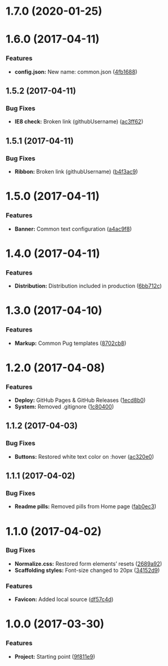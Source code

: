 <a name="1.7.0"></a>
# 1.7.0 (2020-01-25)



<a name="1.6.0"></a>
# 1.6.0 (2017-04-11)


### Features

* **config.json:** New name: common.json ([4fb1688](https://github.com/martinmethod/my-jquery-plugins-assets/commit/4fb1688))



<a name="1.5.2"></a>
## 1.5.2 (2017-04-11)


### Bug Fixes

* **IE8 check:** Broken link (githubUsername) ([ac3ff62](https://github.com/martinmethod/my-jquery-plugins-assets/commit/ac3ff62))



<a name="1.5.1"></a>
## 1.5.1 (2017-04-11)


### Bug Fixes

* **Ribbon:** Broken link (githubUsername) ([b4f3ac9](https://github.com/martinmethod/my-jquery-plugins-assets/commit/b4f3ac9))



<a name="1.5.0"></a>
# 1.5.0 (2017-04-11)


### Features

* **Banner:** Common text configuration ([a4ac9f8](https://github.com/martinmethod/my-jquery-plugins-assets/commit/a4ac9f8))



<a name="1.4.0"></a>
# 1.4.0 (2017-04-11)


### Features

* **Distribution:** Distribution included in production ([6bb712c](https://github.com/martinmethod/my-jquery-plugins-assets/commit/6bb712c))



<a name="1.3.0"></a>
# 1.3.0 (2017-04-10)


### Features

* **Markup:** Common Pug templates ([8702cb8](https://github.com/martinmethod/my-jquery-plugins-assets/commit/8702cb8))



<a name="1.2.0"></a>
# 1.2.0 (2017-04-08)


### Features

* **Deploy:** GitHub Pages & GitHub Releases ([1ecd8b0](https://github.com/martinmethod/my-jquery-plugins-assets/commit/1ecd8b0))
* **System:** Removed .gitignore ([1c80400](https://github.com/martinmethod/my-jquery-plugins-assets/commit/1c80400))



<a name="1.1.2"></a>
## 1.1.2 (2017-04-03)


### Bug Fixes

* **Buttons:** Restored white text color on :hover ([ac320e0](https://github.com/martinmethod/my-jquery-plugins-assets/commit/ac320e0))



<a name="1.1.1"></a>
## 1.1.1 (2017-04-02)


### Bug Fixes

* **Readme pills:** Removed pills from Home page ([fab0ec3](https://github.com/martinmethod/my-jquery-plugins-assets/commit/fab0ec3))



<a name="1.1.0"></a>
# 1.1.0 (2017-04-02)


### Bug Fixes

* **Normalize.css:** Restored form elements’ resets ([2689a92](https://github.com/martinmethod/my-jquery-plugins-assets/commit/2689a92))
* **Scaffolding styles:** Font-size changed to 20px ([34152d9](https://github.com/martinmethod/my-jquery-plugins-assets/commit/34152d9))


### Features

* **Favicon:** Added local source ([df57c4d](https://github.com/martinmethod/my-jquery-plugins-assets/commit/df57c4d))



<a name="1.0.0"></a>
# 1.0.0 (2017-03-30)


### Features

* **Project:** Starting point ([9f811e9](https://github.com/martinmethod/my-jquery-plugins-assets/commit/9f811e9))



